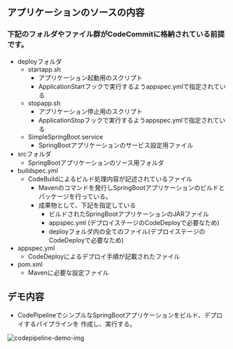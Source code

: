 ## アプリケーションのソースの内容
### 下記のフォルダやファイル群がCodeCommitに格納されている前提です。
- deployフォルダ
  - startapp.sh
    - アプリケーション起動用のスクリプト
    - ApplicationStartフックで実行するようappspec.ymlで指定されている
  - stopapp.sh
    - アプリケーション停止用のスクリプト
    - ApplicationStopフックで実行するようappspec.ymlで指定されている
  - SimpleSpringBoot.service
    - SpringBootアプリケーションのサービス設定用ファイル
- srcフォルダ
  - SpringBootアプリケーションのソース用フォルダ
- buildspec.yml
  - CodeBuildによるビルド処理内容が記述されているファイル
    - Mavenのコマンドを発行しSpringBootアプリケーションのビルドとパッケージを行っている。
    - 成果物として、下記を指定している
      - ビルドされたSpringBootアプリケーションのJARファイル
      - appspec.yml (デプロイステージのCodeDeployで必要なため)
      - deployフォルダ内の全てのファイル(デプロイステージのCodeDeployで必要なため)
- appspec.yml
  - CodeDeployによるデプロイ手順が記載されたファイル
- pom.xml
  - Mavenに必要な設定ファイル

## デモ内容
- CodePipelineでシンプルなSpringBootアプリケーションをビルド、デプロイするパイプラインを 作成し、実行する。


![codepipeline-demo-img](https://devops.nobelabo.net/img/mod4_codepipeline.png)